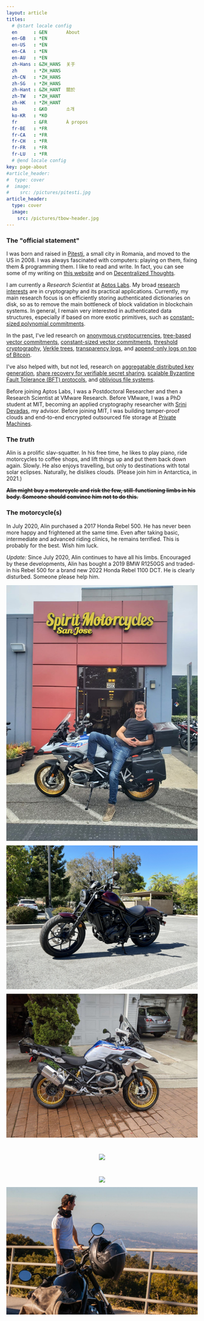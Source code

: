 ```yaml
---
layout: article
titles:
  # @start locale config
  en      : &EN       About
  en-GB   : *EN
  en-US   : *EN
  en-CA   : *EN
  en-AU   : *EN
  zh-Hans : &ZH_HANS  关于
  zh      : *ZH_HANS
  zh-CN   : *ZH_HANS
  zh-SG   : *ZH_HANS
  zh-Hant : &ZH_HANT  關於
  zh-TW   : *ZH_HANT
  zh-HK   : *ZH_HANT
  ko      : &KO       소개
  ko-KR   : *KO
  fr      : &FR       À propos
  fr-BE   : *FR
  fr-CA   : *FR
  fr-CH   : *FR
  fr-FR   : *FR
  fr-LU   : *FR
  # @end locale config
key: page-about
#article_header:
#  type: cover
#  image:
#    src: /pictures/pitesti.jpg
article_header:
  type: cover
  image:
    src: /pictures/tbow-header.jpg
---
```


<style>
  .swiper-demo {
    height: 600px;
  }
  .swiper-demo .swiper__slide {
    display: flex;
    align-items: center;
    justify-content: center;
    font-size: 3rem;
    color: #fff;
  }
</style>

<!-- See notes here about HTML blocks: https://kramdown.gettalong.org/syntax.html#html-blocks -->

### The "official statement"

<!-- ![](/pictures/tbow-th.jpg){: .align-right} -->

I was born and raised in [Pitești](https://en.wikipedia.org/wiki/Pitesti), a small city in Romania, and moved to the US in 2008.
I was always fascinated with computers: playing on them, fixing them & programming them.
I like to read and write.
In fact, you can see some of my writing on [this website](/archive.html) and on [Decentralized Thoughts](https://decentralizedthoughts.github.io/about-alin).

I am currently a _Research Scientist_ at [Aptos Labs](https://aptoslabs.com).
My broad [research interests](/papers.html) are in cryptography and its practical applications.
Currently, my main research focus is on efficiently storing authenticated dictionaries on disk, so as to remove the main bottleneck of block validation in blockchain systems.
In general, I remain very interested in authenticated data structures, especially if based on more exotic primitives, such as [constant-sized polynomial commitments](/2020/05/06/kzg-polynomial-commitments.html).

In the past, I've led research on
[anonymous cryptocurrencies](https://eprint.iacr.org/2022/452),
[tree-based vector commitments](https://www.usenix.org/system/files/sec22fall_srinivasan.pdf),
[constant-sized vector commitments](https://link.springer.com/chapter/10.1007/978-3-030-57990-6_3),
[threshold cryptography](https://www.computer.org/csdl/proceedings-article/sp/2020/349700b367/1j2LgjE3Q6Q),
[Verkle trees](https://math.mit.edu/research/highschool/primes/materials/2019/conf/12-5-Kuszmaul.pdf),
[transparency logs](https://dl.acm.org/doi/10.1145/3319535.3345652),
and
[append-only logs on top of Bitcoin](https://dl.acm.org/doi/10.1145/3319535.3345652).

I've also helped with, but not led, research on 
[aggregatable distributed key generation](https://link.springer.com/chapter/10.1007/978-3-030-77870-5_6),
[share recovery for verifiable secret sharing](https://dl.acm.org/doi/10.1145/3319535.3354207),
[scalable Byzantine Fault Tolerance (BFT) protocols](https://ieeexplore.ieee.org/document/8809541),
and
[oblivious file systems](https://dl.acm.org/doi/10.1145/2382196.2382299).

Before joining Aptos Labs, I was a Postdoctoral Researcher and then a Research Scientist at VMware Research.
Before VMware, I was a PhD student at MIT, becoming an applied cryptography researcher with [Srini Devadas](https://people.csail.mit.edu/devadas/), my advisor.
Before joining MIT, I was building tamper-proof clouds and end-to-end encrypted outsourced file storage at [Private Machines](https://privatemachines.com/).

### The _truth_

Alin is a prolific slav-squatter.
In his free time, he likes to play piano, ride motorcycles to coffee shops, and lift things up and put them back down again.
Slowly.
He also enjoys travelling, but only to destinations with total solar eclipses.
Naturally, he dislikes clouds.
(Please join him in Antarctica, in 2021.)

<strike><b>Alin might buy a motorcycle and risk the few, still-functioning limbs in his body.
Someone should convince him not to do this.</b></strike>

### The motorcycle(s)

In July 2020, Alin purchased a 2017 Honda Rebel 500.
He has never been more happy and frightened at the same time.
Even after taking basic, intermediate and advanced riding clinics, he remains terrified.
This is probably for the best.
Wish him luck.

_Update:_ Since July 2020, Alin continues to have all his limbs.
Encouraged by these developments, Alin has bought a 2019 BMW R1250GS and traded-in his Rebel 500 for a brand new 2022 Honda Rebel 1100 DCT.
He is clearly disturbed.
Someone please help him.

<!--
To deal with his predisposition towards death, Alin has been doing several things:

 1. Taking motorcycle courses:
    * In June 2020, he passed the Motorcycle Safety Foundation's Basic Rider Course
    - In Novemeber 2020, he passed Total Control Training's Intermediate Riding Clinic
 2. Practicing deliberately, carefully increasing his area of competence.
 2. Watching [after-crash reviews by "Dan Dan The Fireman"](https://www.youtube.com/watch?v=YkRV5Q4sb8c&ab_channel=DanDanTheFireman), to learn from others' mistakes.
    - **WARNING:** Watching such videos before you take a motorcycle safety course can be terrifying and will likely prevent you from ever getting on a motorcycle. 
    - Most of the accidents in the video are caused by the motorcyclist's inability to **take responsibility** for their own safety.
    - That personal responsibility is taught in rider courses (such as the ones above) and by other motorcyclists.
    - At the same time, one must recognize that no amount of personal responsibility will make motorcycles (or cars) completely safe.
-->

<div class="swiper swiper-demo">
 <div class="swiper__wrapper">
  <div class="swiper__slide"><a href="/pictures/r1250gs-just-bought.jpg"><img src="/pictures/r1250gs-just-bought.jpg" /></a></div>
  <div class="swiper__slide"><a href="/pictures/rebel-1100-jjlake.jpg"><img src="/pictures/rebel-1100-jjlake.jpg" /></a></div>
  <div class="swiper__slide"><a href="/pictures/r1250gs.jpg"><img src="/pictures/r1250gs.jpg" /></a></div>
  <div class="swiper__slide"><a href="/pictures/rebel-500.jpg"><img src="/pictures/rebel-500.jpg" /></a></div>
  <div class="swiper__slide"><a href="/pictures/rebel-500-wet.jpg"><img src="/pictures/rebel-500-wet.jpg" /></a></div>
  <div class="swiper__slide"><a href="/pictures/rebel-500-vista-point.jpg"><img src="/pictures/rebel-500-vista-point.jpg" /></a></div>
 </div>
 <div class="swiper__button swiper__button--prev fas fa-chevron-left"></div>
 <div class="swiper__button swiper__button--next fas fa-chevron-right"></div>
</div>

<script>
  {%- include scripts/lib/swiper.js -%}
  var SOURCES = window.TEXT_VARIABLES.sources;
  window.Lazyload.js(SOURCES.jquery, function() {
  $('.swiper-demo').swiper();
  });
</script>
